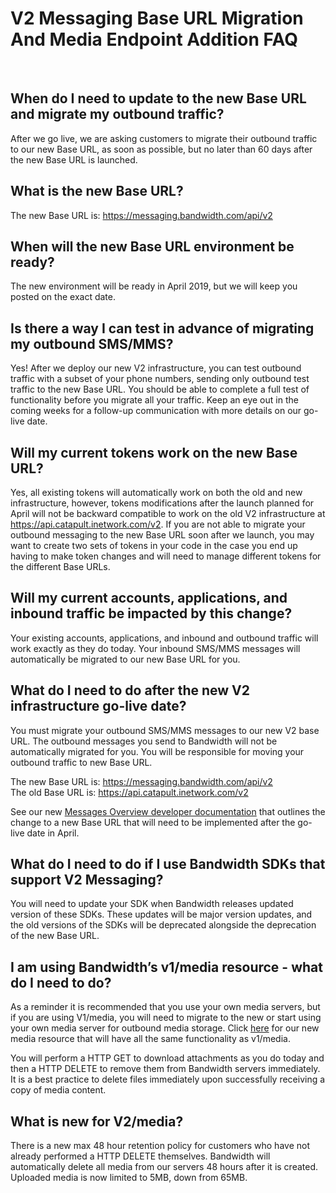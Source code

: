 # V2 Messaging Base URL Migration And Media Endpoint Addition FAQ

<br>

##  When do I need to update to the new Base URL and migrate my outbound traffic?
After we go live, we are asking customers to migrate their outbound traffic to our new Base URL, as soon as possible, but no later than 60 days after the new Base URL is launched.  

##  What is the new Base URL?
The new Base URL is:  https://messaging.bandwidth.com/api/v2  

## When will the new Base URL environment be ready?
The new environment will be ready in April 2019, but we will keep you posted on the exact date.

## Is there a way I can test in advance of migrating my outbound SMS/MMS?
Yes! After we deploy our new V2 infrastructure, you can test outbound traffic with a subset of your phone numbers, sending only outbound test traffic to the new Base URL. You should be able to complete a full test of functionality before you migrate all your traffic. Keep an eye out in the coming weeks for a follow-up communication with more details on our go-live date. 


## Will my current tokens work on the new Base URL? 
Yes, all existing tokens will automatically work on both the old and new infrastructure, however, tokens modifications after the launch planned for April will not be backward compatible to work on the old V2 infrastructure at https://api.catapult.inetwork.com/v2. If you are not able to migrate your outbound messaging to the new Base URL soon after we launch, you may want to create two sets of tokens in your code in the case you end up having to make token changes and will need to manage different tokens for the different Base URLs.  

## Will my current accounts, applications, and inbound traffic be impacted by this change?
Your existing accounts, applications, and inbound and outbound traffic will work exactly as they do today. Your inbound SMS/MMS messages will automatically be migrated to our new Base URL for you. 

## What do I need to do after the new V2 infrastructure go-live date?
You must migrate your outbound SMS/MMS messages to our new V2 base URL. The outbound messages you send to Bandwidth will not be automatically migrated for you. You will be responsible for moving your outbound traffic to new Base URL.  

The new Base URL is:  https://messaging.bandwidth.com/api/v2  
The old Base URL is: https://api.catapult.inetwork.com/v2

See our new [Messages Overview developer documentation](methods/sendMessages.md) that outlines the change to a new Base URL  that will need to be implemented after the go-live date in April.

## What do I need to do if I use Bandwidth SDKs that support V2 Messaging?
You will need to update your SDK when Bandwidth releases updated version of these SDKs. These updates will be major version updates, and the old versions of the SDKs will be deprecated alongside the deprecation of the new Base URL.  

## I am using Bandwidth’s v1/media resource - what do I need to do? 
As a reminder it is recommended that you use your own media servers, but if you are using V1/media, you will need to migrate to the new or start using your own media server for outbound media storage.  Click [here](media/about.md) for our new media resource that will have all the same functionality as v1/media. 

You will perform a HTTP GET to download attachments as you do today and then a HTTP DELETE to remove them from Bandwidth servers immediately. It is a best practice to delete files immediately upon successfully receiving a copy of media content. 

## What is new for V2/media?
There is a new max 48 hour retention policy for customers who have not already performed a HTTP DELETE themselves. Bandwidth will automatically delete all media from our servers 48 hours after it is created. Uploaded media is now limited to 5MB, down from 65MB.

<br>
<br>
